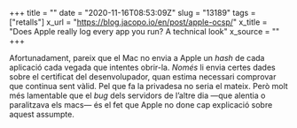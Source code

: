 +++
title = ""
date = "2020-11-16T08:53:09Z"
slug = "13189"
tags = ["retalls"]
x_url = "https://blog.jacopo.io/en/post/apple-ocsp/"
x_title = "Does Apple really log every app you run? A technical look"
x_source = ""
+++

Afortunadament, pareix que el Mac no envia a Apple un *hash* de cada aplicació cada vegada que intentes obrir-la. *Només* li envia certes dades sobre el certificat del desenvolupador, quan estima necessari comprovar que continua sent vàlid. Pel que fa la privadesa no seria el mateix. Però molt més lamentable que el *bug* dels servidors de l’altre dia —que alentia o paralitzava els macs— és el fet que Apple no done cap explicació sobre aquest assumpte.

